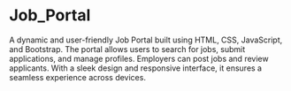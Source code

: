# Job_Portal
A dynamic and user-friendly Job Portal built using HTML, CSS, JavaScript, and Bootstrap. The portal allows users to search for jobs, submit applications, and manage profiles. Employers can post jobs and review applicants. With a sleek design and responsive interface, it ensures a seamless experience across devices.
